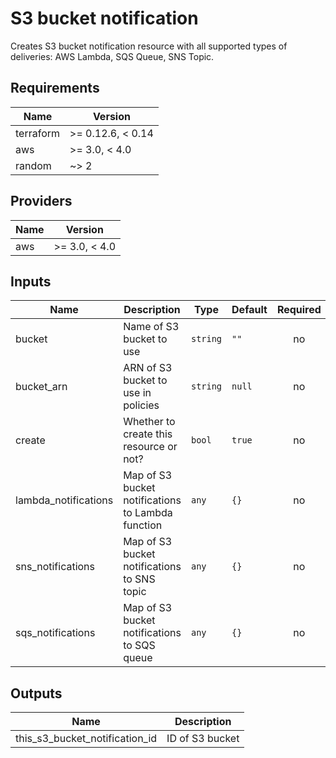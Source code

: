 # S3 bucket notification

Creates S3 bucket notification resource with all supported types of deliveries: AWS Lambda, SQS Queue, SNS Topic.

<!-- BEGINNING OF PRE-COMMIT-TERRAFORM DOCS HOOK -->
## Requirements

| Name | Version |
|------|---------|
| terraform | >= 0.12.6, < 0.14 |
| aws | >= 3.0, < 4.0 |
| random | ~> 2 |

## Providers

| Name | Version |
|------|---------|
| aws | >= 3.0, < 4.0 |

## Inputs

| Name | Description | Type | Default | Required |
|------|-------------|------|---------|:--------:|
| bucket | Name of S3 bucket to use | `string` | `""` | no |
| bucket\_arn | ARN of S3 bucket to use in policies | `string` | `null` | no |
| create | Whether to create this resource or not? | `bool` | `true` | no |
| lambda\_notifications | Map of S3 bucket notifications to Lambda function | `any` | `{}` | no |
| sns\_notifications | Map of S3 bucket notifications to SNS topic | `any` | `{}` | no |
| sqs\_notifications | Map of S3 bucket notifications to SQS queue | `any` | `{}` | no |

## Outputs

| Name | Description |
|------|-------------|
| this\_s3\_bucket\_notification\_id | ID of S3 bucket |

<!-- END OF PRE-COMMIT-TERRAFORM DOCS HOOK -->
